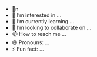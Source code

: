  - 👋n
- 👀 I’m interested in ...
- 🌱 I’m currently learning ...
- 💞️ I’m looking to collaborate on ...
- 📫 How to reach me ...
- 😄 Pronouns: ...
- ⚡ Fun fact: ...

<!---
hyhisme/hyhisme is a ✨ special ✨ repository because its `README.md` (this file) appears on your GitHub profile.
You can click the Preview link to take a look at your changes.
--->
